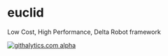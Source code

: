 euclid
=====

Low Cost, High Performance, Delta Robot framework


[![githalytics.com alpha](https://cruel-carlota.pagodabox.com/295204621f99602a5f1850e8501265b8 "githalytics.com")](http://githalytics.com/starno/euclid)
